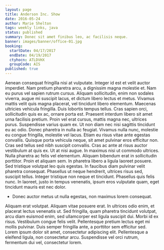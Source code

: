 ```yaml
---
layout: page
title: Anderson Inc. Show
date: 2016-05-24
author: Marie Shelton
tags: weekly links, java
status: published
summary: Donec sit amet finibus leo, ac facilisis neque.
banner: images/banner/office-01.jpg
booking:
  startDate: 04/17/2017
  endDate: 04/19/2017
  ctyhocn: ATLDVHX
  groupCode: AIS
published: true
---
```

Aenean consequat fringilla nisi at vulputate. Integer id est et velit auctor imperdiet. Nam pretium pharetra arcu, a dignissim magna molestie et. Nam eu purus vel sapien rutrum cursus. Aliquam sollicitudin, enim non sodales viverra, augue mi suscipit lacus, et dictum libero lectus et metus. Vivamus mattis velit quis magna placerat, vel tincidunt libero elementum. Maecenas ultricies vehicula fringilla. Duis lobortis tempus tellus. Cras sapien orci, sollicitudin quis ex ac, ornare porta est. Praesent interdum libero sit amet urna facilisis pretium. Proin vel erat cursus, mattis magna nec, ultrices purus. Suspendisse varius quam ex. Ut non diam nec nisi sagittis tincidunt eu ac odio. Donec pharetra in nulla ac feugiat. Vivamus nulla nunc, molestie eu congue fringilla, molestie vel lacus. Etiam eu risus vitae ante egestas convallis.
Quisque porta vehicula neque, sit amet pulvinar eros efficitur non. Cras sed tellus sed nibh suscipit convallis. Cras ac ante at risus auctor vestibulum at quis ex. Ut at nisi augue. In maximus nisi ut commodo ultrices. Nulla pharetra ac felis vel elementum. Aliquam bibendum erat in sollicitudin porttitor. Proin et aliquam sem. In pharetra libero a ligula laoreet posuere. Sed tristique volutpat leo quis egestas. In faucibus diam pulvinar velit pharetra consequat. Phasellus ut neque hendrerit, ultrices risus sed, suscipit tellus. Integer tristique non neque et tincidunt. Phasellus quis felis nunc. In laoreet, justo in tempus venenatis, ipsum eros vulputate quam, eget tincidunt mauris est nec dolor.

* Donec auctor metus ut nulla egestas, non maximus lorem consequat.

Aliquam erat volutpat. Aliquam vitae posuere erat. In ultrices odio enim, et placerat lectus venenatis ut. Sed fringilla, quam pharetra tincidunt volutpat, arcu diam euismod enim, sed ullamcorper est ligula suscipit dui. Morbi id ex risus. Vestibulum congue felis velit. Pellentesque pretium lectus eget mi mollis pulvinar. Duis semper fringilla ante, a porttitor sem efficitur sed. Lorem ipsum dolor sit amet, consectetur adipiscing elit. Pellentesque a eleifend ligula, non consectetur arcu. Suspendisse vel orci rutrum, fermentum dui vel, consectetur lorem.
